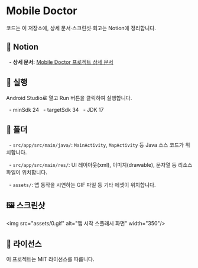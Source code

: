 # Mobile Doctor

코드는 이 저장소에, 상세 문서·스크린샷·회고는 Notion에 정리합니다.

## 🔗 Notion

  - **상세 문서:** [Mobile Doctor 프로젝트 상세 문서](https://www.notion.so/Mobile-Doctor-Android-93f528f91dae4711bd7f2ae923edce6f?source=copy_link)

## 🚀 실행

Android Studio로 열고 Run 버튼을 클릭하여 실행합니다.

  - minSdk 24
  - targetSdk 34
  - JDK 17

## 📂 폴더

  - `src/app/src/main/java/`: `MainActivity`, `MapActivity` 등 Java 소스 코드가 위치합니다.
  
  - `src/app/src/main/res/`: UI 레이아웃(xml), 이미지(drawable), 문자열 등 리소스 파일이 위치합니다.
  
  - `assets/`: 앱 동작을 시연하는 GIF 파일 등 기타 에셋이 위치합니다.

## 🖼️ 스크린샷

\<img src="assets/0.gif" alt="앱 시작 스플래시 화면" width="350"/\>

## 📄 라이선스

이 프로젝트는 MIT 라이선스를 따릅니다.
